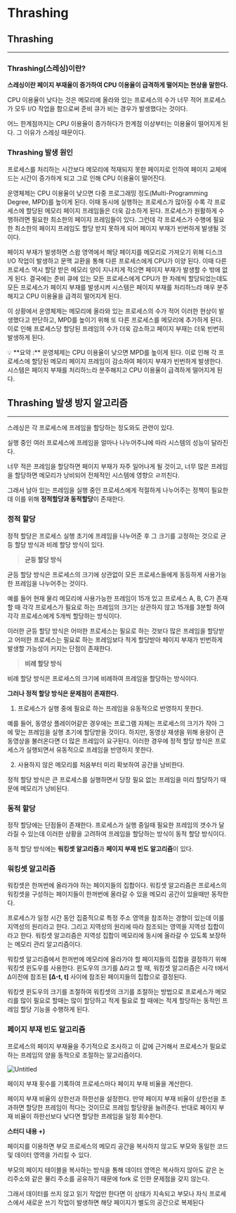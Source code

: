# Thrashing

## Thrashing

---

### Thrashing(스레싱)이란?

**스레싱이란 페이지 부재율이 증가하여 CPU 이용율이 급격하게 떨어지는 현상을 말한다.**

CPU 이용율이 낮다는 것은 메모리에 올라와 있는 프로세스의 수가 너무 적어 프로세스가 모두 I/O 작업을 함으로써 준비 큐가 비는 경우가 발생했다는 것이다.


어느 한계점까지는 CPU 이용율이 증가하다가 한계점 이상부터는 이용율이 떨어지게 된다. 그 이유가 스레싱 때문이다.

### Thrashing 발생 원인

프로세스를 처리하는 시간보다 메모리에 적재되지 못한 페이지로 인하여 페이지 교체에 드는 시간이 증가하게 되고 그로 인해 CPU 이용율이 떨어진다.

운영체제는 CPU 이용율이 낮으면 다중 프로그래밍 정도(Multi-Programming Degree, MPD)를 높이게 된다. 이때 동시에 실행하는 프로세스가 많아질 수록 각 프로세스에 할당된 메모리 페이지 프레임들은 더욱 감소하게 된다. 프로세스가 원활하게 수행하려면 필요한 최소한의 페이지 프레임들이 있다. 그런데 각 프로세스가 수행에 필요한 최소한의 페이지 프레임도 할당 받지 못하게 되어 페이지 부재가 빈번하게 발생될 것이다.

페이지 부재가 발생하면 스왑 영역에서 해당 페이지를 메모리로 가져오기 위해 디스크 I/O 작업이 발생하고 문맥 교환을 통해 다른 프로세스에게 CPU가 이양 된다. 이때 다른 프로세스 역시 할당 받은 메모리 양이 지나치게 적으면 페이지 부재가 발생할 수 밖에 없게 된다. 결국에는 준비 큐에 있는 모든 프로세스에게 CPU가 한 차례씩 할당되었는데도 모든 프로세스가 페이지 부재를 발생시켜 시스템은 페이지 부재를 처리하느라 매우 분주해지고 CPU 이용율을 급격히 떨어지게 된다.

이 상황에서 운영체제는 메모리에 올라와 있는 프로세스의 수가 적어 이러한 현상이 발생했다고 판단하고, MPD를 높이기 위해 또 다른 프로세스를 메모리에 추가하게 된다. 이로 인해 프로세스당 할당된 프레임의 수가 더욱 감소하고 페이지 부재는 더욱 빈번히 발생하게 된다.

<aside>
💡 **요약 :** 운영체제는 CPU 이용율이 낮으면 MPD를 높이게 된다. 이로 인해 각 프로세스에 할당된 메모리 페이지 프레임이 감소하여 페이지 부재가 빈번하게 발생한다. 시스템은 페이지 부재를 처리하느라 분주해지고 CPU 이용율이 급격하게 떨어지게 된다.

</aside>

## Thrashing 발생 방지 알고리즘

---

스레싱은 각 프로세스에 프레임을 할당하는 정도와도 관련이 있다.

실행 중인 여러 프로세스에 프레임을 얼마나 나누어주냐에 따라 시스템의 성능이 달라진다.

너무 적은 프레임을 할당하면 페이지 부재가 자주 일어나게 될 것이고, 너무 많은 프레임을 할당하면 메모리가 낭비되어 전체적인 시스템에 영향으 ㄹ끼친다.

그래서 남아 있는 프레임을 실행 중인 프로세스에게 적절하게 나누어주는 정책이 필요한데 이를 위해 **정적할당과 동적할당**이 존재한다.

### 정적 할당

정적 할당은 프로세스 실행 초기에 프레임을 나누어준 후 그 크기를 고정하는 것으로 균등 할당 방식과 비례 할당 방식이 있다.

> **균등 할당 방식**
>

균등 할당 방식은 프로세스의 크기에 상관없이 모든 프로세스들에게 동등하게 사용가능한 프레임을 나누어주는 것이다.

예를 들어 현재 물리 메모리에 사용가능한 프레임이 15개 있고 프로세스 A, B, C가 존재할 때 각각 프로세스가 필요로 하는 프레임의 크기는 상관하지 않고 15개를 3분할 하여 각각 프로세스에게 5개씩 할당하는 방식이다.

이러한 균등 할당 방식은 어떠한 프로세스는 필요로 하는 것보다 많은 프레임을 할당받고 어떠한 프로세스는 필요로 하는 프레임보다 적게 할당받아 페이지 부재가 빈번하게 발생할 가능성이 커지는 단점이 존재한다.

> **비례 할당 방식**
>

비례 할당 방식은 프로세스의 크기에 비례하여 프레임을 할당하는 방식이다.

**그러나 정적 할당 방식은 문제점이 존재한다.**

1) 프로세스가 실행 중에 필요로 하는 프레임을 유동적으로 반영하지 못한다.

예를 들어, 동영상 플레이어같은 경우에는 프로그램 자체는 프로세스의 크기가 작아 그에 맞는 프레임을 실행 초기에 할당받을 것이다. 하지만, 동영상 재생을 위해 용량이 큰 동영상을 불러온다면 더 많은 프레임이 요구된다. 이러한 경우에 정적 할당 방식은 프로세스가 실행되면서 유동적으로 프레임을 반영하지 못한다.

2) 사용하지 않은 메모리를 처음부터 미리 확보하여 공간을 낭비한다.

정적 할당 방식은 큰 프로세스를 실행하면서 당장 필요 없는 프레임을 미리 할당하기 때문에 메모리가 낭비된다.

### 동적 할당

정작 할당에는 단점들이 존재한다. 프로세스가 실행 중일때 필요한 프레임의 갯수가 달라질 수 있는데 이러한 상황을 고려하여 프레임을 할당하는 방식이 동적 할당 방식이다.

동적 할당 방식에는 **워킹셋 알고리즘**과 **페이지 부재 빈도 알고리즘**이 있다.

### 워킹셋 알고리즘

워킹셋은 한꺼번에 올라가야 하는 페이지들의 집합이다. 워킹셋 알고리즘은 프로세스의 워킹셋을 구성하는 페이지들이 한꺼번에 올라갈 수 있을 메모리 공간이 있을때만 동작한다.

프로세스가 일정 시간 동안 집중적으로 특정 주소 영역을 참조하는 경향이 있는데 이를 지역성의 원리라고 한다. 그리고 지역성의 원리에 따라 참조되는 영역을 지역성 집합이라고 한다. 워킹셋 알고리즘은 지역성 집합이 메모리에 동시에 올라갈 수 있도록 보장하는 메모리 관리 알고리즘이다.


워킹셋 알고리즘에서 한꺼번에 메모리에 올라가야 할 페이지들의 집합을 결정하기 위해 워킹셋 윈도우를 사용한다. 윈도우의 크기를 Δ라고 할 때, 워킹셋 알고리즘은 시각 t에서 Δ이전에 참조된 **[Δ-t, t]** 사이에 참조된 페이지들의 집합으로 결정된다.

워킹셋 윈도우의 크기를 조절하여 워킹셋의 크기를 조절하는 방법으로 프로세스가 메모리를 많이 필요로 할때는 많이 할당하고 적게 필요로 할 때에는 적게 할당하는 동적인 프레임 할당 기능을 수행하게 된다.

### 페이지 부재 빈도 알고리즘

프로세스의 페이지 부재율을 주기적으로 조사하고 이 값에 근거해서 프로세스가 필요로 하는 프레임의 양을 동적으로 조절하는 알고리즘이다.

![Untitled](https://prod-files-secure.s3.us-west-2.amazonaws.com/0747e310-4032-4588-a306-7faef82d958b/9b2b0847-4b21-411f-9a02-e98ade291d14/Untitled.png)

페이지 부재 횟수를 기록하여 프로세스마다 페이지 부재 비율을 계산한다.

페이지 부재 비율의 상한선과 하한선을 설정한다. 만약 페이지 부재 비율이 상한선을 초과하면 할당한 프레임이 적다는 것이므로 프레임 할당량을 늘려준다. 반대로 페이지 부재 비율이 하한선보다 낮다면 할당한 프레임을 일정 회수한다.

**스터디 내용 +)**

페이지를 이용하면 부모 프로세스의 메모리 공간을 복사하지 않고도 부모와 동일한 코드 및 데이터 영역을 가리킬 수 있다.

부모의 페이지 테이블을 복사하는 방식을 통해 데이터 영역은 복사하지 않아도 같은 논리주소와 같은 물리 주소를 공유하기 때문에 fork 로 인한 문제점을 갖지 않는다.

그래서 데이터를 쓰지 않고 읽기 작업만 한다면 이 상태가 지속되고 부모나 자식 프로세스에서 새로운 쓰기 작업이 발생하면 해당 페이지가 별도의 공간으로 복제된다